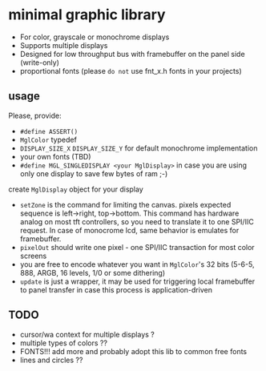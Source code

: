 # minimal graphic library

- For color, grayscale or monochrome displays
- Supports multiple displays
- Designed for low throughput bus with framebuffer on the panel side (write-only)
- proportional fonts (please `do not` use fnt_x.h fonts in your projects)

## usage

Please, provide:

- `#define ASSERT()`
- `MglColor` typedef
- `DISPLAY_SIZE_X` `DISPLAY_SIZE_Y` for default monochrome implementation
- your own fonts (TBD)
- `#define MGL_SINGLEDISPLAY <your MglDisplay>` in case you are using only one display to save few bytes of ram ;-)

create `MglDisplay` object for your display

- `setZone` is the command for limiting the canvas. pixels expected sequence is left->right, top->bottom. This command has hardware analog on most tft controllers, so you need to translate it to one SPI/IIC request. In case of monocrome lcd, same behavior is emulates for framebuffer.
- `pixelOut` should write one pixel - one SPI/IIC transaction for most color screens
- you are free to encode whatever you want in `MglColor`'s 32 bits (5-6-5, 888, ARGB, 16 levels, 1/0 or some dithering)
- `update` is just a wrapper, it may be used for triggering local framebuffer to panel transfer in case this process is application-driven

## TODO

- cursor/wa context for multiple displays ?
- multiple types of colors ??
- FONTS!!! add more and probably adopt this lib to common free fonts
- lines and circles ??


